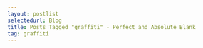 ```yaml
---
layout: postlist
selectedurl: Blog
title: Posts Tagged "graffiti" - Perfect and Absolute Blank
tag: graffiti
---
```

